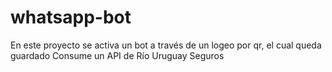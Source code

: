 # whatsapp-bot

En este proyecto se activa un bot a través de un logeo por qr, el cual queda guardado
Consume un API de Río Uruguay Seguros
